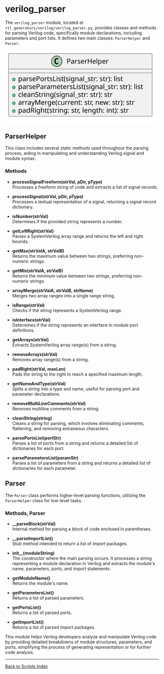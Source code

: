 # verilog_parser

The `verilog_parser` module, located at `rtl_generators/verilog/verilog_parser.py`, provides classes and methods for parsing Verilog code, specifically module declarations, including parameters and port lists. It defines two main classes: `ParserHelper` and `Parser`.

![Verilog Parser Helper UML](../../images_scripts_uml/verilog_ParserHelperTop.svg)

## ParserHelper

This class includes several static methods used throughout the parsing process, aiding in manipulating and understanding Verilog signal and module syntax.

### Methods

- **processSignalFreeform(strVal, pDir, pType)**  
  Processes a freeform string of code and extracts a list of signal records.

- **processSignal(strVal, pDir, pType)**  
  Processes a textual representation of a signal, returning a signal record dictionary.

- **isNumber(strVal)**  
  Determines if the provided string represents a number.

- **getLeftRight(strVal)**  
  Parses a SystemVerilog array range and returns the left and right bounds.

- **getMax(strValA, strValB)**  
  Returns the maximum value between two strings, preferring non-numeric strings.

- **getMin(strValA, strValB)**  
  Returns the minimum value between two strings, preferring non-numeric strings.

- **arrayMerge(strValA, strValB, strName)**  
  Merges two array ranges into a single range string.

- **isRange(strVal)**  
  Checks if the string represents a SystemVerilog range.

- **isInterface(strVal)**  
  Determines if the string represents an interface in module port definitions.

- **getArrays(strVal)**  
  Extracts SystemVerilog array range(s) from a string.

- **removeArrays(strVal)**  
  Removes array range(s) from a string.

- **padRight(strVal, maxLen)**  
  Pads the string to the right to reach a specified maximum length.

- **getNameAndType(strVal)**  
  Splits a string into a type and name, useful for parsing port and parameter declarations.

- **removeMultiLineComments(strVal)**  
  Removes multiline comments from a string.

- **cleanString(string)**  
  Cleans a string for parsing, which involves eliminating comments, flattening, and removing extraneous characters.

- **parsePortsList(portStr)**  
  Parses a list of ports from a string and returns a detailed list of dictionaries for each port.

- **parseParametersList(paramStr)**  
  Parses a list of parameters from a string and returns a detailed list of dictionaries for each parameter.

## Parser

The `Parser` class performs higher-level parsing functions, utilizing the `ParserHelper` class for low-level tasks.

### Methods, Parser

- **__parseBlock(strVal)**  
  Internal method for parsing a block of code enclosed in parentheses.

- **__parseImportList()**  
  Stub method intended to return a list of import packages.

- **init__(moduleString)**  
  The constructor where the main parsing occurs. It processes a string representing a module declaration in Verilog and extracts the module's name, parameters, ports, and import statements.

- **getModuleName()**  
  Returns the module's name.

- **getParametersList()**  
  Returns a list of parsed parameters.

- **getPortsList()**  
  Returns a list of parsed ports.

- **getImportList()**  
  Returns a list of parsed import packages.

This module helps Verilog developers analyze and manipulate Verilog code by providing detailed breakdowns of module structures, parameters, and ports, simplifying the process of generating representation or for further code analysis.

---

[Back to Scripts Index](index.md)
